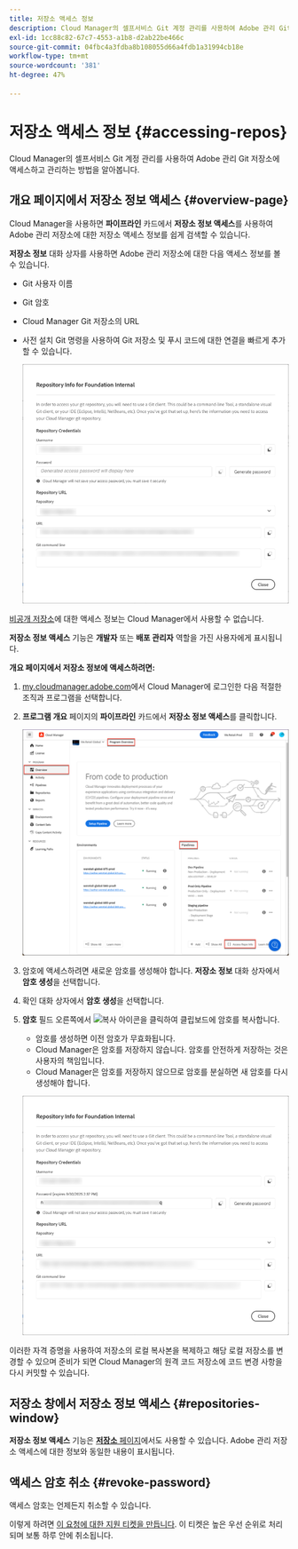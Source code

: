 ```yaml
---
title: 저장소 액세스 정보
description: Cloud Manager의 셀프서비스 Git 계정 관리를 사용하여 Adobe 관리 Git 저장소에 액세스하고 관리하는 방법을 알아봅니다.
exl-id: 1cc88c82-67c7-4553-a1b8-d2ab22be466c
source-git-commit: 04fbc4a3fdba8b108055d66a4fdb1a31994cb18e
workflow-type: tm+mt
source-wordcount: '381'
ht-degree: 47%

---
```


# 저장소 액세스 정보 {#accessing-repos}

Cloud Manager의 셀프서비스 Git 계정 관리를 사용하여 Adobe 관리 Git 저장소에 액세스하고 관리하는 방법을 알아봅니다.

## 개요 페이지에서 저장소 정보 액세스 {#overview-page}

Cloud Manager을 사용하면 **파이프라인** 카드에서 **저장소 정보 액세스**&#x200B;를 사용하여 Adobe 관리 저장소에 대한 저장소 액세스 정보를 쉽게 검색할 수 있습니다.

**저장소 정보** 대화 상자를 사용하면 Adobe 관리 저장소에 대한 다음 액세스 정보를 볼 수 있습니다.

* Git 사용자 이름
* Git 암호
* Cloud Manager Git 저장소의 URL
* 사전 설치 Git 명령을 사용하여 Git 저장소 및 푸시 코드에 대한 연결을 빠르게 추가할 수 있습니다.

  ![저장소 정보 창](assets/repository-info.png)

[비공개 저장소](/help/managing-code/private-repositories.md)에 대한 액세스 정보는 Cloud Manager에서 사용할 수 없습니다.

**저장소 정보 액세스** 기능은 **개발자** 또는 **배포 관리자** 역할을 가진 사용자에게 표시됩니다.

**개요 페이지에서 저장소 정보에 액세스하려면:**

1. [my.cloudmanager.adobe.com](https://my.cloudmanager.adobe.com/)에서 Cloud Manager에 로그인한 다음 적절한 조직과 프로그램을 선택합니다.

1. **프로그램 개요** 페이지의 **파이프라인** 카드에서 **저장소 정보 액세스**&#x200B;를 클릭합니다.

   ![파이프라인 카드의 저장소 정보 액세스](/help/managing-code/assets/pipelines-card2.png)

1. 암호에 액세스하려면 새로운 암호를 생성해야 합니다. **저장소 정보** 대화 상자에서 **암호 생성**&#x200B;을 선택합니다.

1. 확인 대화 상자에서 **암호 생성**&#x200B;을 선택합니다.

1. **암호** 필드 오른쪽에서 ![복사 아이콘](https://spectrum.adobe.com/static/icons/workflow_18/Smock_Copy_18_N.svg)을 클릭하여 클립보드에 암호를 복사합니다.

   * 암호를 생성하면 이전 암호가 무효화됩니다.
   * Cloud Manager은 암호를 저장하지 않습니다. 암호를 안전하게 저장하는 것은 사용자의 책임입니다.
   * Cloud Manager은 암호를 저장하지 않으므로 암호를 분실하면 새 암호를 다시 생성해야 합니다.

   ![저장소 정보 대화 상자에서 암호 복사](/help/managing-code/assets/repository-copy-password.png)

이러한 자격 증명을 사용하여 저장소의 로컬 복사본을 복제하고 해당 로컬 저장소를 변경할 수 있으며 준비가 되면 Cloud Manager의 원격 코드 저장소에 코드 변경 사항을 다시 커밋할 수 있습니다.

## 저장소 창에서 저장소 정보 액세스 {#repositories-window}

**저장소 정보 액세스** 기능은 [**저장소** 페이지](/help/managing-code/managing-repositories.md)에서도 사용할 수 있습니다. Adobe 관리 저장소 액세스에 대한 정보와 동일한 내용이 표시됩니다.

## 액세스 암호 취소 {#revoke-password}

액세스 암호는 언제든지 취소할 수 있습니다.

이렇게 하려면 [이 요청에 대한 지원 티켓을 만듭니다](https://experienceleague.adobe.com/?support-solution=Experience+Manager&amp;support-tab=home#support). 이 티켓은 높은 우선 순위로 처리되며 보통 하루 안에 취소됩니다.
